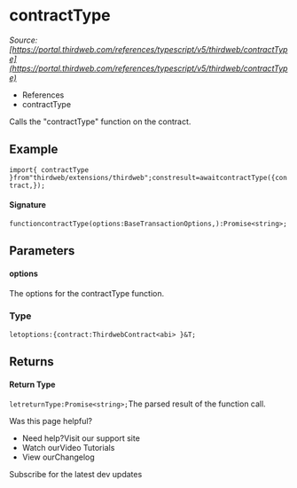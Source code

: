 # contractType

*Source: [https://portal.thirdweb.com/references/typescript/v5/thirdweb/contractType](https://portal.thirdweb.com/references/typescript/v5/thirdweb/contractType)*

* References
* contractType

Calls the "contractType" function on the contract.

## Example

`import{ contractType }from"thirdweb/extensions/thirdweb";constresult=awaitcontractType({contract,});`
#### Signature

`functioncontractType(options:BaseTransactionOptions,):Promise<string>;`
## Parameters

#### options

The options for the contractType function.

### Type

`letoptions:{contract:ThirdwebContract<abi> }&T;`
## Returns

#### Return Type

`letreturnType:Promise<string>;`The parsed result of the function call.

Was this page helpful?

* Need help?Visit our support site
* Watch ourVideo Tutorials
* View ourChangelog

Subscribe for the latest dev updates

